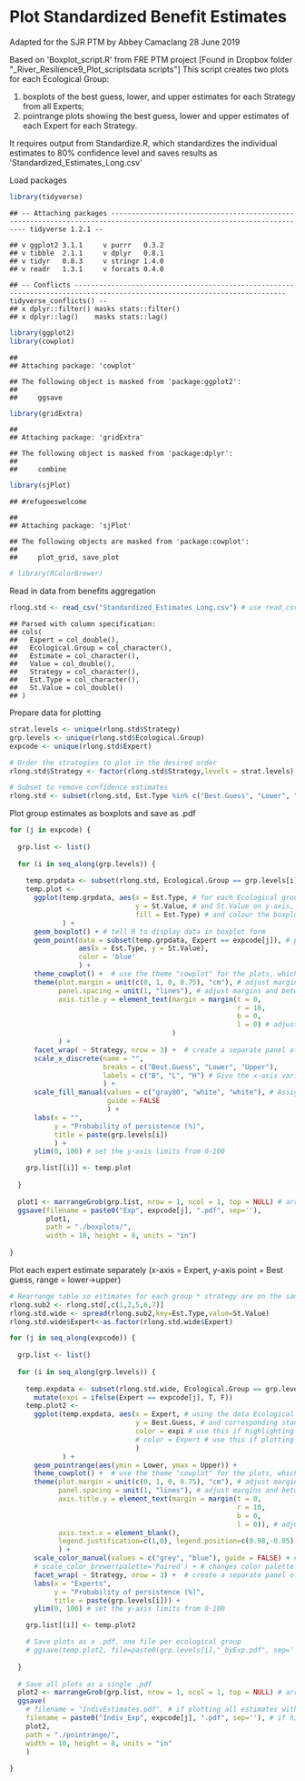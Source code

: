 Plot Standardized Benefit Estimates
================
Adapted for the SJR PTM by Abbey Camaclang
28 June 2019

Based on 'Boxplot\_script.R' from FRE PTM project \[Found in Dropbox folder "\_River\_Resilience9\_Plot\_scriptsdata scripts"\] This script creates two plots for each Ecological Group:
1) boxplots of the best guess, lower, and upper estimates for each Strategy from all Experts;
2) pointrange plots showing the best guess, lower and upper estimates of each Expert for each Strategy.

It requires output from Standardize.R, which standardizes the individual estimates to 80% confidence level and saves results as 'Standardized\_Estimates\_Long.csv'

Load packages

``` r
library(tidyverse)
```

    ## -- Attaching packages ----------------------------------------------------------------------------------------------------------------------- tidyverse 1.2.1 --

    ## v ggplot2 3.1.1     v purrr   0.3.2
    ## v tibble  2.1.1     v dplyr   0.8.1
    ## v tidyr   0.8.3     v stringr 1.4.0
    ## v readr   1.3.1     v forcats 0.4.0

    ## -- Conflicts -------------------------------------------------------------------------------------------------------------------------- tidyverse_conflicts() --
    ## x dplyr::filter() masks stats::filter()
    ## x dplyr::lag()    masks stats::lag()

``` r
library(ggplot2)
library(cowplot)
```

    ## 
    ## Attaching package: 'cowplot'

    ## The following object is masked from 'package:ggplot2':
    ## 
    ##     ggsave

``` r
library(gridExtra)
```

    ## 
    ## Attaching package: 'gridExtra'

    ## The following object is masked from 'package:dplyr':
    ## 
    ##     combine

``` r
library(sjPlot)
```

    ## #refugeeswelcome

    ## 
    ## Attaching package: 'sjPlot'

    ## The following objects are masked from 'package:cowplot':
    ## 
    ##     plot_grid, save_plot

``` r
# library(RColorBrewer)
```

Read in data from benefits aggregation

``` r
rlong.std <- read_csv("Standardized_Estimates_Long.csv") # use read_csv to make sure factors read in as character
```

    ## Parsed with column specification:
    ## cols(
    ##   Expert = col_double(),
    ##   Ecological.Group = col_character(),
    ##   Estimate = col_character(),
    ##   Value = col_double(),
    ##   Strategy = col_character(),
    ##   Est.Type = col_character(),
    ##   St.Value = col_double()
    ## )

Prepare data for plotting

``` r
strat.levels <- unique(rlong.std$Strategy)
grp.levels <- unique(rlong.std$Ecological.Group)
expcode <- unique(rlong.std$Expert)

# Order the strategies to plot in the desired order
rlong.std$Strategy <- factor(rlong.std$Strategy,levels = strat.levels)

# Subset to remove confidence estimates
rlong.std <- subset(rlong.std, Est.Type %in% c("Best.Guess", "Lower", "Upper")) 
```

Plot group estimates as boxplots and save as .pdf

``` r
for (j in expcode) {
  
  grp.list <- list()
  
  for (i in seq_along(grp.levels)) {
    
    temp.grpdata <- subset(rlong.std, Ecological.Group == grp.levels[i])
    temp.plot <-
      ggplot(temp.grpdata, aes(x = Est.Type, # for each Ecological group, plot Estimate Type on x-axis 
                               y = St.Value, # and St.Value on y-axis, 
                               fill = Est.Type) # and colour the boxplots by estimate type
             ) + 
      geom_boxplot() + # tell R to display data in boxplot form
      geom_point(data = subset(temp.grpdata, Expert == expcode[j]), # plot indiv. expert's estimates as blue datapoints on top of the boxplots
                 aes(x = Est.Type, y = St.Value), 
                 color = 'blue'
                 ) +
      theme_cowplot() +  # use the theme "cowplot" for the plots, which is a nice minimalist theme
      theme(plot.margin = unit(c(0, 1, 0, 0.75), "cm"), # adjust margins around the outside of the plot (bottom=0,left=1,top=0,right=0.5)
            panel.spacing = unit(1, "lines"), # adjust margins and between panels of the plot (spacing of 1)
            axis.title.y = element_text(margin = margin(t = 0, 
                                                        r = 10,
                                                        b = 0,
                                                        l = 0) # adjust space between y-axis numbers and y-axis label
                                        )
            ) + 
      facet_wrap( ~ Strategy, nrow = 3) +  # create a separate panel of estimates for each management strategy
      scale_x_discrete(name = "",
                       breaks = c("Best.Guess", "Lower", "Upper"),
                       labels = c("B", "L", "H") # Give the x-axis variables shortened labels
                       ) + 
      scale_fill_manual(values = c("gray80", "white", "white"), # Assign colours to each type of estimate and don't show a legend
                        guide = FALSE 
                        ) + 
      labs(x = "", 
           y = "Probability of persistence (%)", 
           title = paste(grp.levels[i])
           ) +  
      ylim(0, 100) # set the y-axis limits from 0-100

    grp.list[[i]] <- temp.plot
    
  }
  
  plot1 <- marrangeGrob(grp.list, nrow = 1, ncol = 1, top = NULL) # arranges plots for saving to single pdf file, one plot per page
  ggsave(filename = paste0("Exp", expcode[j], ".pdf", sep=''), 
         plot1, 
         path = "./boxplots/", 
         width = 10, height = 8, units = "in")
  
}
```

Plot each expert estimate separately (x-axis = Expert, y-axis point = Best guess, range = lower-&gt;upper)

``` r
# Rearrange table so estimates for each group * strategy are on the same row
rlong.sub2 <- rlong.std[,c(1,2,5,6,7)]
rlong.std.wide <- spread(rlong.sub2,key=Est.Type,value=St.Value)
rlong.std.wide$Expert<-as.factor(rlong.std.wide$Expert)

for (j in seq_along(expcode)) {
  
  grp.list <- list()
  
  for (i in seq_along(grp.levels)) {
  
    temp.expdata <- subset(rlong.std.wide, Ecological.Group == grp.levels[i]) %>%
      mutate(expi = ifelse(Expert == expcode[j], T, F))
    temp.plot2 <-
      ggplot(temp.expdata, aes(x = Expert, # using the data Ecological group, plot Experts on X-axis
                               y = Best.Guess, # and corresponding standardized estimates on y-axis
                               color = expi # use this if highlighting individual expert responses
                               # color = Expert # use this if plotting all experts together (not highlighted)
                               )
             ) +  
      geom_pointrange(aes(ymin = Lower, ymax = Upper)) +
      theme_cowplot() +  # use the theme "cowplot" for the plots, which is a nice minimalist theme
      theme(plot.margin = unit(c(0, 1, 0, 0.75), "cm"), # adjust margins around the outside of the plot (bottom=0,left=1,top=0,right=0.5)
            panel.spacing = unit(1, "lines"), # adjust margins and between panels of the plot (spacing of 1)
            axis.title.y = element_text(margin = margin(t = 0,
                                                        r = 10,
                                                        b = 0,
                                                        l = 0)), # adjust space between y-axis numbers and y-axis label
            axis.text.x = element_blank(),
            legend.justification=c(1,0), legend.position=c(0.98,-0.05) # repositions legend box
            ) +  
      scale_color_manual(values = c("grey", "blue"), guide = FALSE) + # turn this off if ploting all experts together
      # scale_color_brewer(palette='Paired') + # changes color palette
      facet_wrap( ~ Strategy, nrow = 3) +  # create a separate panel of estimates for each management strategy
      labs(x = "Experts",
           y = "Probability of persistence (%)",
           title = paste(grp.levels[i])) +
      ylim(0, 100) # set the y-axis limits from 0-100

    grp.list[[i]] <- temp.plot2

    # Save plots as a .pdf, one file per ecological group
    # ggsave(temp.plot2, file=paste0(grp.levels[i],"_byExp.pdf", sep=''), path = "./pointrange/", width = 10, height = 8, units = "in")
  
  }
  
  # Save all plots as a single .pdf
  plot2 <- marrangeGrob(grp.list, nrow = 1, ncol = 1, top = NULL) # arranges plots for saving to single pdf file, one plot per page
  ggsave(
    # filename = "IndivEstimates.pdf", # if plotting all estimates without highlighting
    filename = paste0("Indiv_Exp", expcode[j], ".pdf", sep=''), # if higlighting individual expert estimates
    plot2, 
    path = "./pointrange/", 
    width = 10, height = 8, units = "in"
    )
  
}
```
